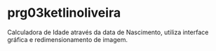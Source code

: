 # prg03ketlinoliveira
Calculadora de Idade através da data de Nascimento, utiliza interface gráfica e redimensionamento de imagem.

